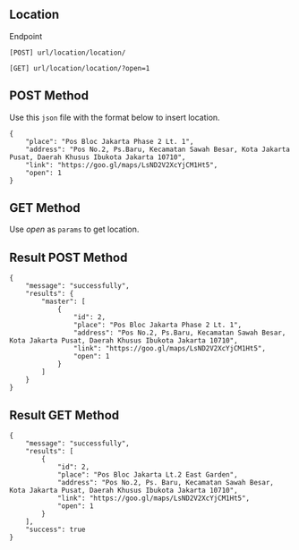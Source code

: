 ## Location

Endpoint
````
[POST] url/location/location/
````
````
[GET] url/location/location/?open=1 
````

## POST Method
Use this ``json`` file with the format below to insert location.
````
{
    "place": "Pos Bloc Jakarta Phase 2 Lt. 1",
    "address": "Pos No.2, Ps.Baru, Kecamatan Sawah Besar, Kota Jakarta Pusat, Daerah Khusus Ibukota Jakarta 10710",
    "link": "https://goo.gl/maps/LsND2V2XcYjCM1Ht5",
    "open": 1
}
````

## GET Method
Use *open* as ``params`` to get location.

## Result POST Method
````
{
    "message": "successfully",
    "results": {
        "master": [
            {
                "id": 2,
                "place": "Pos Bloc Jakarta Phase 2 Lt. 1",
                "address": "Pos No.2, Ps.Baru, Kecamatan Sawah Besar, Kota Jakarta Pusat, Daerah Khusus Ibukota Jakarta 10710",
                "link": "https://goo.gl/maps/LsND2V2XcYjCM1Ht5",
                "open": 1
            }
        ]
    }
}
````

## Result GET Method
````
{
    "message": "successfully",
    "results": [
        {
            "id": 2,
            "place": "Pos Bloc Jakarta Lt.2 East Garden",
            "address": "Pos No.2, Ps. Baru, Kecamatan Sawah Besar, Kota Jakarta Pusat, Daerah Khusus Ibukota Jakarta 10710",
            "link": "https://goo.gl/maps/LsND2V2XcYjCM1Ht5",
            "open": 1
        }
    ],
    "success": true
}
````